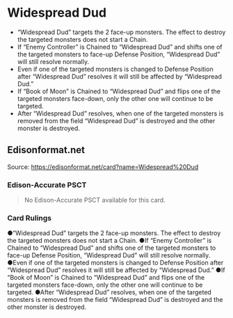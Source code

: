 # Widespread Dud

*   “Widespread Dud” targets the 2 face-up monsters. The effect to destroy the targeted monsters does not start a Chain.
*   If “Enemy Controller” is Chained to “Widespread Dud” and shifts one of the targeted monsters to face-up Defense Position, “Widespread Dud” will still resolve normally.
*   Even if one of the targeted monsters is changed to Defense Position after “Widespread Dud” resolves it will still be affected by “Widespread Dud.”
*   If “Book of Moon” is Chained to “Widespread Dud” and flips one of the targeted monsters face-down, only the other one will continue to be targeted.
*   After “Widespread Dud” resolves, when one of the targeted monsters is removed from the field “Widespread Dud” is destroyed and the other monster is destroyed.

## Edisonformat.net

Source: https://edisonformat.net/card?name=Widespread%20Dud

### Edison-Accurate PSCT

> No Edison-Accurate PSCT available for this card.

### Card Rulings

●“Widespread Dud” targets the 2 face-up monsters. The effect to destroy the targeted monsters does not start a Chain.
●If “Enemy Controller” is Chained to “Widespread Dud” and shifts one of the targeted monsters to face-up Defense Position, “Widespread Dud” will still resolve normally.
●Even if one of the targeted monsters is changed to Defense Position after “Widespread Dud” resolves it will still be affected by “Widespread Dud.”
●If “Book of Moon” is Chained to “Widespread Dud” and flips one of the targeted monsters face-down, only the other one will continue to be targeted.
●After “Widespread Dud” resolves, when one of the targeted monsters is removed from the field “Widespread Dud” is destroyed and the other monster is destroyed. 
            
